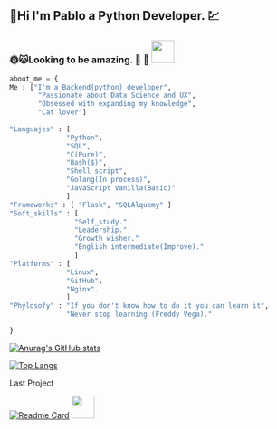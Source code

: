 ## :turtle:Hi I'm Pablo a Python Developer.  :chart: 
### :sun_with_face::cat:Looking to be amazing. :cactus: :deciduous_tree: <img src="https://media.giphy.com/media/vFKqnCdLPNOKc/giphy.gif" width="40" height="40" />

```python
about_me = {
Me : ["I'm a Backend(python) developer",
       "Passionate about Data Science and UX",
       "Obsessed with expanding my knowledge",
       "Cat lover"]
 
"Languajes" : [
              "Python",
              "SQL",
              "C(Pure)",
              "Bash($)",
              "Shell script",
              "Golang(In process)",
              "JavaScript Vanilla(Basic)"
              ]
"Frameworks" : [ "Flask", "SQLAlquemy" ]
"Soft_skills" : [
                "Self_study."
                "Leadership."
                "Growth wisher."
                "English intermediate(Improve)."
                ]
"Platforms" : [
              "Linux",
              "GitHub",
              "Nginx".
              ]
"Phylosofy" : "If you don't know how to do it you can learn it",
              "Never stop learning (Freddy Vega)."

}
```

[![Anurag's GitHub stats](https://github-readme-stats.vercel.app/api?username=PabloOsorix&theme=github_dark)](https://github.com/anuraghazra/github-readme-stats)


[![Top Langs](https://github-readme-stats.vercel.app/api/top-langs/?username=PabloOsorix&layout=compact&hide=HTML)](https://github.com/anuraghazra/github-readme-stats)

Last Project

[![Readme Card](https://github-readme-stats.vercel.app/api/pin/?username=PabloOsorix&repo=AirBnB_clone_v4&theme=aura)](https://github.com/anuraghazra/github-readme-stats) <img src="https://media.giphy.com/media/13HgwGsXF0aiGY/giphy.gif" width="40" height="40" />
<!--
**PabloOsorix/PabloOsorix** is a ✨ _special_ ✨ repository because its `README.md` (this file) appears on your GitHub profile.

Here are some ideas to get you started:

🔭 I’m currently working on me
- 🌱 I’m currently learning ...
- 👯 I’m looking to collaborate on ...
- 🤔 I’m looking for help with ...
- 💬 Ask me about ...
- 📫 How to reach me: ...
- 😄 Pronouns: ...
- ⚡ Fun fact: ...
-->
